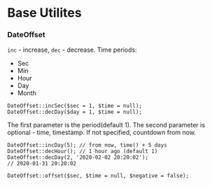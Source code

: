 # Base Utilites

### DateOffset

`inc` - increase, `dec` - decrease. Time periods:

* Sec
* Min
* Hour
* Day
* Month

```
DateOffset::incSec($sec = 1, $time = null);
DateOffset::decDay($day = 1, $time = null);
```

The first parameter is the period(default 1). 
The second parameter is optional - time, timestamp. 
If not specified, countdown from now.

```
DateOffset::incDay(5); // from now, time() + 5 days
DateOffset::decHour(); // 1 hour ago (default 1)
DateOffset::decDay(2, '2020-02-02 20:20:02'); 
// 2020-01-31 20:20:02
```

```
DateOffset::offset($sec, $time = null, $negative = false);
```
